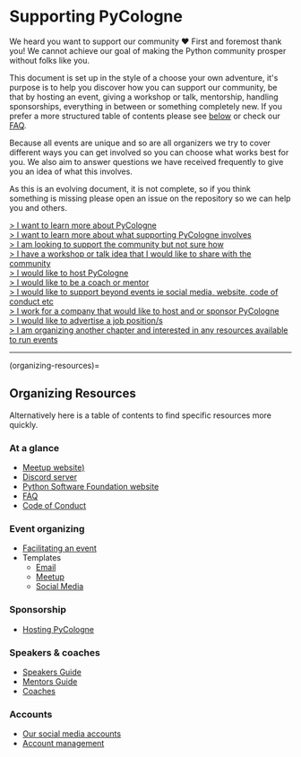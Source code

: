 # Supporting PyCologne

We heard you want to support our community ❤️ First and foremost thank you! We cannot achieve our goal of making the Python community prosper without folks like you.

This document is set up in the style of a choose your own adventure, it's purpose is to help you discover how you can support our community, be that by hosting an event, giving a workshop or talk, mentorship, handling sponsorships, everything in between or something completely new. If you prefer a more structured table of contents please see [below](organizing-resources) or check our [FAQ](faq.md).

Because all events are unique and so are all organizers we try to cover different ways you can get involved so you can choose what works best for you. We also aim to answer questions we have received frequently to give you an idea of what this involves.

As this is an evolving document, it is not complete, so if you think something is missing please open an issue on the repository so we can help you and others.

[> I want to learn more about PyCologne](./sub_pages/about_pycologne.md)  
[> I want to learn more about what supporting PyCologne involves](what-you-can-expect)  
[> I am looking to support the community but not sure how](ways-you-can-get-involved)  
[> I have a workshop or talk idea that I would like to share with the community](./sub_pages/giving_a_workshop_or_talk.md)  
[> I would like to host PyCologne](hosting-pycologne)  
[> I would like to be a coach or mentor](./sub_pages/coaching.md)  
[> I would like to support beyond events ie social media, website, code of conduct etc](other-ways-you-might-support-the-community)  
[> I work for a company that would like to host and or sponsor PyCologne](./sub_pages/hosting_and_sponsorship.md)  
[> I would like to advertise a job position/s](job-postings)  
[> I am organizing another chapter and interested in any resources available to run events](organizing-resources)  

---

(organizing-resources)=
## Organizing Resources

Alternatively here is a table of contents to find specific resources more quickly.

### At a glance
- [Meetup website)](https://www.meetup.com/de-DE/meetup-group-uztynoom/)
- [Discord server](https://discord.gg/AbadjmRpZN)
- [Python Software Foundation website](https://www.python.org/psf-landing/)
- [FAQ](./faq.md)
- [Code of Conduct](http://python.org/psf/conduct)

### Event organizing
- [Facilitating an event](./sub_pages/facilitating_events.md)
- Templates
  - [Email](./sub_pages/templates/email_templates.md)
  - [Meetup](./sub_pages/templates/meetup_template.md)
  - [Social Media](./sub_pages/templates/social_media_templates.md)

### Sponsorship
- [Hosting PyCologne](hosting-pycologne)

### Speakers & coaches
- [Speakers Guide](./sub_pages/speakers_guide.md)
- [Mentors Guide](mentoring-guide)
- [Coaches](be-a-coach-at-one-of-our-workshops)

### Accounts
- [Our social media accounts](over-view-of-accounts-we-have)
- [Account management](./sub_pages/accounts.md)